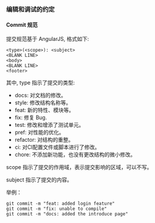 ### 编辑和调试的约定

#### Commit 规范
提交规范基于 AngularJS, 格式如下:

```
<type>(<scope>): <subject>
<BLANK LINE>
<body>
<BLANK LINE>
<footer>
```

其中, type 指示了提交的类型: 
  - docs: 对文档的修改。
  - style: 修改结构名称等。
  - feat: 新的特性、模块等。
  - fix: 修复 Bug.
  - test: 修改和增添了测试单元。
  - pref: 对性能的优化。
  - refactor: 对结构的重整。
  - ci: 对CI配置文件或脚本进行了修改。
  - chore: 不添加新功能，也没有更改结构的微小修改。

scope 指示了提交的作用域，表示提交影响的区域，可以不写。

subject 指示了提交的内容。

举例：

```
git commit -m "feat: added login feature"
git commit -m "fix: unable to compile"
git commit -m "docs: added the introduce page"
```
